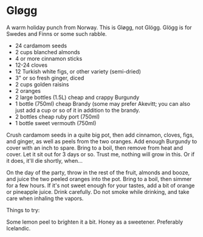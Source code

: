 # Gløgg

A warm holiday punch from Norway. This is Gløgg, not Glögg. Glögg is for Swedes
and Finns or some such rabble.

* 24 cardamom seeds
* 2 cups blanched almonds
* 4 or more cinnamon sticks
* 12-24 cloves
* 12 Turkish white figs, or other variety (semi-dried)
* 3" or so fresh ginger, diced
* 2 cups golden raisins
* 2 oranges
* 2 large bottles (1.5L) cheap and crappy Burgundy
* 1 bottle (750ml) cheap Brandy (some may prefer Akevitt; you can also just add a cup or so of it in addition to the brandy.
* 2 bottles cheap ruby port (750ml)
* 1 bottle sweet vermouth (750ml)

Crush cardamom seeds in a quite big pot, then add cinnamon, cloves, figs, and
ginger, as well as peels from the two oranges. Add enough Burgundy to cover with
an inch to spare. Bring to a boil, then remove from heat and cover. Let it sit
out for 3 days or so. Trust me, nothing will grow in this. Or if it does, it'll
die shortly, when...

On the day of the party, throw in the rest of the fruit, almonds and booze, and
juice the two peeled oranges into the pot. Bring to a boil, then simmer for a few
hours. If it's not sweet enough for your tastes, add a bit of orange or pineapple
juice. Drink carefully. Do not smoke while drinking, and take care when inhaling
the vapors.

Things to try:

Some lemon peel to brighten it a bit.
Honey as a sweetener. Preferably Icelandic.
